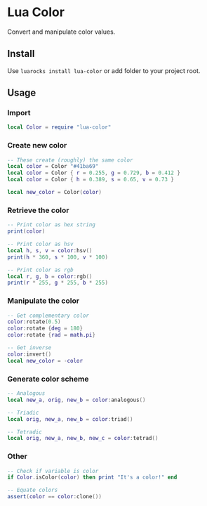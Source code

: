 # Lua Color

Convert and manipulate color values.


## Install

Use `luarocks install lua-color` or add folder to your project root.


## Usage

### Import
```lua
local Color = require "lua-color"
```

### Create new color
```lua
-- These create (roughly) the same color
local color = Color "#41ba69"
local color = Color { r = 0.255, g = 0.729, b = 0.412 }
local color = Color { h = 0.389, s = 0.65, v = 0.73 }

local new_color = Color(color)
```

### Retrieve the color
```lua
-- Print color as hex string
print(color)

-- Print color as hsv
local h, s, v = color:hsv()
print(h * 360, s * 100, v * 100)

-- Print color as rgb
local r, g, b = color:rgb()
print(r * 255, g * 255, b * 255)
```

### Manipulate the color
```lua
-- Get complementary color
color:rotate(0.5)
color:rotate {deg = 180}
color:rotate {rad = math.pi}

-- Get inverse
color:invert()
local new_color = -color
```

### Generate color scheme
``` lua
-- Analogous
local new_a, orig, new_b = color:analogous()

-- Triadic
local orig, new_a, new_b = color:triad()

-- Tetradic
local orig, new_a, new_b, new_c = color:tetrad()
```

### Other

```lua
-- Check if variable is color
if Color.isColor(color) then print "It's a color!" end

-- Equate colors
assert(color == color:clone())
```

